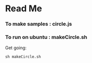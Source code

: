 # Read Me

### To make samples : circle.js

### To run on ubuntu : makeCircle.sh


Get going:

```
sh makeCircle.sh
```
